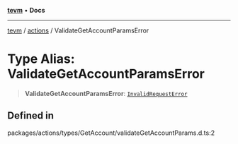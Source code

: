 [**tevm**](../../README.md) • **Docs**

***

[tevm](../../modules.md) / [actions](../README.md) / ValidateGetAccountParamsError

# Type Alias: ValidateGetAccountParamsError

> **ValidateGetAccountParamsError**: [`InvalidRequestError`](../../errors/classes/InvalidRequestError.md)

## Defined in

packages/actions/types/GetAccount/validateGetAccountParams.d.ts:2
